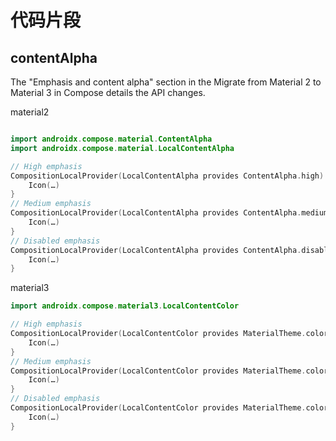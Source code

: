 # 代码片段

## contentAlpha

The "Emphasis and content alpha" section in the Migrate from Material 2 to Material 3 in Compose details the API changes.

material2

```kotlin

import androidx.compose.material.ContentAlpha
import androidx.compose.material.LocalContentAlpha

// High emphasis
CompositionLocalProvider(LocalContentAlpha provides ContentAlpha.high) {
    Icon(…)
}
// Medium emphasis
CompositionLocalProvider(LocalContentAlpha provides ContentAlpha.medium) {
    Icon(…)
}
// Disabled emphasis
CompositionLocalProvider(LocalContentAlpha provides ContentAlpha.disabled) {
    Icon(…)
}
```

material3

```kotlin
import androidx.compose.material3.LocalContentColor

// High emphasis
CompositionLocalProvider(LocalContentColor provides MaterialTheme.colorScheme.onSurface) {
    Icon(…)
}
// Medium emphasis
CompositionLocalProvider(LocalContentColor provides MaterialTheme.colorScheme.onSurfaceVariant) {
    Icon(…)
}
// Disabled emphasis
CompositionLocalProvider(LocalContentColor provides MaterialTheme.colorScheme.onSurface.copy(alpha = 0.38f)) {
    Icon(…)
}
```
